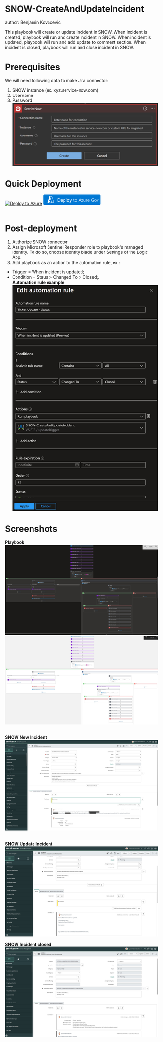 # SNOW-CreateAndUpdateIncident
author: Benjamin Kovacevic

This playbook will create or update incident in SNOW. When incident is created, playbook will run and create incident in SNOW. When incident is updated, playbook will run and add update to comment section. When incident is closed, playbook will run and close incident in SNOW.

# Prerequisites

We will need following data to make Jira connector:<br>
1. SNOW instance (ex. xyz.service-now.com)
2. Username
3. Password
![SNOW connector requirements](./images/SNOW-connector-requirementsDark.png)<br>

# Quick Deployment
[![Deploy to Azure](https://aka.ms/deploytoazurebutton)](https://portal.azure.com/#create/Microsoft.Template/uri/https%3A%2F%2Fraw.githubusercontent.com%2FAzure%2FAzure-Sentinel%2Fmaster%2FPlaybooks%2FSNOW-CreateAndUpdateIssue%2Fazuredeploy.json)
[![Deploy to Azure Gov](https://raw.githubusercontent.com/Azure/azure-quickstart-templates/master/1-CONTRIBUTION-GUIDE/images/deploytoazuregov.png)](https://portal.azure.us/#create/Microsoft.Template/uri/https%3A%2F%2Fraw.githubusercontent.com%2FAzure%2FAzure-Sentinel%2Fmaster%2FPlaybooks%2FSNOW-CreateAndUpdateIssue%2Fazuredeploy.json)
<br><br>

# Post-deployment
1. Authorize SNOW connector
2. Assign Microsoft Sentinel Responder role to playbook's managed identity. To do so, choose Identity blade under Settings of the Logic App.
3. Add playbook as an action to the automation rule, ex.:
- Trigger = When incident is updated;  
- Condition = Staus > Changed To > Closed;.<br>
**Automation rule example**<br>
![Automation Rule Example](./images/AutomationRuleExampleDark.jpg)

# Screenshots

**Playbook** <br>
![playbook screenshot](./images/SnowPlaybookDark.jpg)<br>
![playbook screenshot](./images/SnowPlaybookLight.jpg)<br><br>

**SNOW New Incident** <br>
![snow screenshot new](./images/SNOWNewIncident.jpg)<br><br>

**SNOW Update Incident** <br>
![snow screenshot update](./images/SNOWTagAdded.jpg)<br>

**SNOW Incident closed** <br>
![snow screenshot closed](./images/SNOWIncidentClosed.jpg)<br><br>